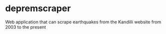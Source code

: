 # depremscraper
Web application that can scrape earthquakes from the Kandilli website from 2003 to the present
